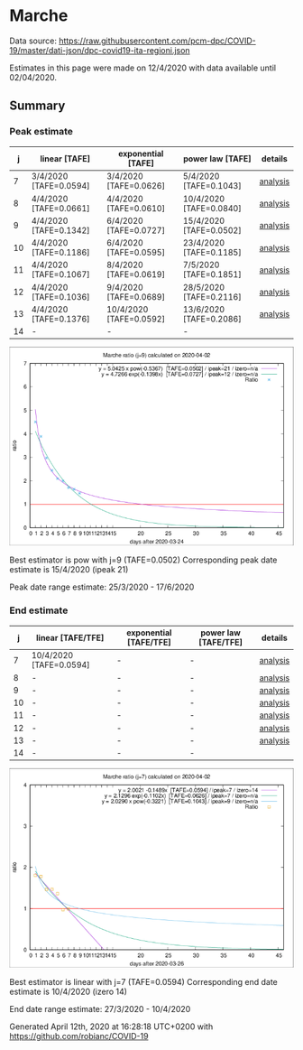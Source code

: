 # Marche


Data source: https://raw.githubusercontent.com/pcm-dpc/COVID-19/master/dati-json/dpc-covid19-ita-regioni.json

Estimates in this page were made on 12/4/2020 with data available until 02/04/2020.


## Summary 

### Peak estimate 
|j|linear [TAFE]|exponential [TAFE]|power law [TAFE]|details|
|---|----|-----------|---------|-------|
|7|3/4/2020 [TAFE=0.0594]|3/4/2020 [TAFE=0.0626]|5/4/2020 [TAFE=0.1043]|[analysis](COVID-19_marche_j7_2020-04-02.md)|
|8|4/4/2020 [TAFE=0.0661]|4/4/2020 [TAFE=0.0610]|10/4/2020 [TAFE=0.0840]|[analysis](COVID-19_marche_j8_2020-04-02.md)|
|9|4/4/2020 [TAFE=0.1342]|6/4/2020 [TAFE=0.0727]|15/4/2020 [TAFE=0.0502]|[analysis](COVID-19_marche_j9_2020-04-02.md)|
|10|4/4/2020 [TAFE=0.1186]|6/4/2020 [TAFE=0.0595]|23/4/2020 [TAFE=0.1185]|[analysis](COVID-19_marche_j10_2020-04-02.md)|
|11|4/4/2020 [TAFE=0.1067]|8/4/2020 [TAFE=0.0619]|7/5/2020 [TAFE=0.1851]|[analysis](COVID-19_marche_j11_2020-04-02.md)|
|12|4/4/2020 [TAFE=0.1036]|9/4/2020 [TAFE=0.0689]|28/5/2020 [TAFE=0.2116]|[analysis](COVID-19_marche_j12_2020-04-02.md)|
|13|4/4/2020 [TAFE=0.1376]|10/4/2020 [TAFE=0.0592]|13/6/2020 [TAFE=0.2086]|[analysis](COVID-19_marche_j13_2020-04-02.md)|
|14|-|-|-||

![best peak estimate](COVID-19_marche_j9_2020-04-02.png)

Best estimator is pow with j=9 (TAFE=0.0502)
Corresponding peak date estimate is 15/4/2020 (ipeak 21)


Peak date range estimate: 25/3/2020 - 17/6/2020

### End estimate 
|j|linear [TAFE/TFE]|exponential [TAFE/TFE]|power law [TAFE/TFE]|details|
|---|----|-----------|---------|-------|
|7|10/4/2020 [TAFE=0.0594]|-|-|[analysis](COVID-19_marche_j7_2020-04-02.md)|
|8|-|-|-|[analysis](COVID-19_marche_j8_2020-04-02.md)|
|9|-|-|-|[analysis](COVID-19_marche_j9_2020-04-02.md)|
|10|-|-|-|[analysis](COVID-19_marche_j10_2020-04-02.md)|
|11|-|-|-|[analysis](COVID-19_marche_j11_2020-04-02.md)|
|12|-|-|-|[analysis](COVID-19_marche_j12_2020-04-02.md)|
|13|-|-|-|[analysis](COVID-19_marche_j13_2020-04-02.md)|
|14|-|-|-||

![best zero estimate](COVID-19_marche_j7_2020-04-02.png)

Best estimator is linear with j=7 (TAFE=0.0594)
Corresponding end date estimate is 10/4/2020 (izero 14)


End date range estimate: 27/3/2020 - 10/4/2020

Generated April 12th, 2020 at 16:28:18 UTC+0200 with https://github.com/robianc/COVID-19
